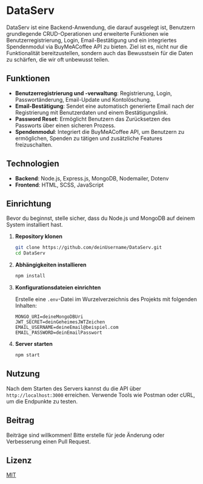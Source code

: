 # DataServ

DataServ ist eine Backend-Anwendung, die darauf ausgelegt ist, Benutzern grundlegende CRUD-Operationen und erweiterte Funktionen wie Benutzerregistrierung, Login, Email-Bestätigung und ein integriertes Spendenmodul via BuyMeACoffee API zu bieten. Ziel ist es, nicht nur die Funktionalität bereitzustellen, sondern auch das Bewusstsein für die Daten zu schärfen, die wir oft unbewusst teilen.

## Funktionen

- **Benutzerregistrierung und -verwaltung**: Registrierung, Login, Passwortänderung, Email-Update und Kontolöschung.
- **Email-Bestätigung**: Sendet eine automatisch generierte Email nach der Registrierung mit Benutzerdaten und einem Bestätigungslink.
- **Password Reset**: Ermöglicht Benutzern das Zurücksetzen des Passworts über einen sicheren Prozess.
- **Spendenmodul**: Integriert die BuyMeACoffee API, um Benutzern zu ermöglichen, Spenden zu tätigen und zusätzliche Features freizuschalten.

## Technologien

- **Backend**: Node.js, Express.js, MongoDB, Nodemailer, Dotenv
- **Frontend**: HTML, SCSS, JavaScript

## Einrichtung

Bevor du beginnst, stelle sicher, dass du Node.js und MongoDB auf deinem System installiert hast.

1. **Repository klonen**

    ```bash
    git clone https://github.com/deinUsername/DataServ.git
    cd DataServ
    ```

2. **Abhängigkeiten installieren**

    ```bash
    npm install
    ```

3. **Konfigurationsdateien einrichten**

    Erstelle eine `.env`-Datei im Wurzelverzeichnis des Projekts mit folgenden Inhalten:

    ```plaintext
    MONGO_URI=deineMongoDBUri
    JWT_SECRET=deinGeheimesJWTZeichen
    EMAIL_USERNAME=deineEmail@beispiel.com
    EMAIL_PASSWORD=deinEmailPasswort
    ```

4. **Server starten**

    ```bash
    npm start
    ```

## Nutzung

Nach dem Starten des Servers kannst du die API über `http://localhost:3000` erreichen. Verwende Tools wie Postman oder cURL, um die Endpunkte zu testen.

## Beitrag

Beiträge sind willkommen! Bitte erstelle für jede Änderung oder Verbesserung einen Pull Request.

## Lizenz

[MIT](https://choosealicense.com/licenses/mit/)
